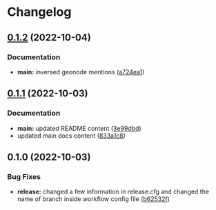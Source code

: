 # Changelog

## [0.1.2](https://github.com/phardy-egis/django-geonode-gssync/compare/v0.1.1...v0.1.2) (2022-10-04)


### Documentation

* **main:** inversed geonode mentions ([a724ea1](https://github.com/phardy-egis/django-geonode-gssync/commit/a724ea1fa365382f2df7ca256c47c132c97cdf8c))

## [0.1.1](https://github.com/phardy-egis/django-geonode-gssync/compare/v0.1.0...v0.1.1) (2022-10-03)


### Documentation

* **main:** updated README content ([3e99dbd](https://github.com/phardy-egis/django-geonode-gssync/commit/3e99dbd8db330ac89f4d91455d6037a2a18e5e3b))
* updated main docs content ([833a1c8](https://github.com/phardy-egis/django-geonode-gssync/commit/833a1c8cdd2ce66067f608885f41ced6d8c795c2))

## 0.1.0 (2022-10-03)


### Bug Fixes

* **release:** changed a few information in release.cfg and changed the name of branch inside workflow config file ([b62532f](https://github.com/phardy-egis/django-geonode-gssync/commit/b62532f7fda535b5d521f7ce007018fe2177febf))
